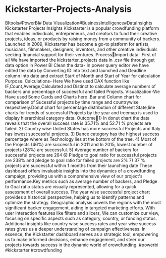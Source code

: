# Kickstarter-Projects-Analysis
BItools#PowerBI# Data Visualization#BusinessIntelligence#DataInsights
Kickstarter Projects Insights
Kickstarter is a popular crowdfunding platform that enables individuals, entrepreneurs, and creators to fund their creative projects, ideas, or products by raising money from a community of backers. Launched in 2009,
Kickstarter has become a go-to platform for artists, musicians, filmmakers, designers, inventors, and other creative individuals seeking financial support for their ventures.
ProcessImport data- First of all We have imported the kickstarter_projects data in .csv file through get data option in Power BI
Clean the data- In power query editor we have edited the data by Converting ID into text and launched and Deadline column into date and extract Start of Month and Start of Year for calculation Purpose.
Calculations- Here We have used DAX function like IF,Count,Average,Calculated and Distinct to calculate average numbers of backers and percentage of successful and failed Projects.
Visualization-We Have used Some Cards and Charts here .Bar and Column chart for comparison of Sucessful projects by time range and countrywise respectively.Donut chart for percentage distribution of different
State,line charts for trends of successful Projects by the year and treemap is used to display hierarchical category data.
Outcome1) In donut chart the data reveals that the overall success rate is 35.71% and 52.71 % projects are failed.
2) Country wise United States has more successful Projects and Italy has lowest successful projects.
3) Dance category has the highest success percentage where as Technology lies at the bottom of the tree.
4) Most of the Projects (46%) are successful in 2011 and In 2015, lowest number of projects (28%) are successful.
5) Average number of backers for successful projects are 264
6) Pledge to goal ratio for successful projects are 238% and pledge to goal ratio for failed projects are 2%
7) 37 % projects are successful within 1 months from their launching date
These dashboard offers invaluable insights into the dynamics of a crowdfunding campaign, providing us with a comprehensive view of our project's performance.Key metrics such as average number of backers, and
Pledge to Goal ratio status are visually represented, allowing for a quick assessment of overall success. The year wise successful project chart provides a historical perspective, helping us to identify patterns and
optimize the strategy. Geographic analysis unveils the regions with the most significant backer engagement, aiding in targeted marketing efforts. With user interaction features like filters and slicers, We can customize
our view, focusing on specific aspects such as category, country, or funding status. Additional insights like country wise success rates and year wise success rates gives us a deeper understanding of campaign
effectiveness. In essence, the Kickstarter dashboard serves as a strategic tool, empowering us to make informed decisions, enhance engagement, and steer our projects towards success in the dynamic world of
crowdfunding.
#powerbi #kickstarter #crowdfunding
